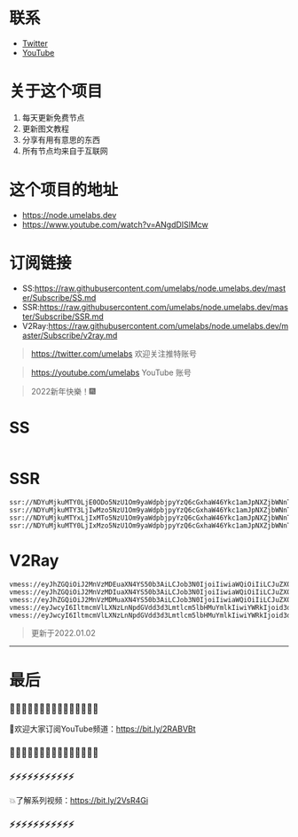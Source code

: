 # 联系
* [Twitter](https://twitter.com/UmeLabs)
* [YouTube](https://www.youtube.com/UmeLabs?sub_confirmation=1)


# 关于这个项目
1. 每天更新免费节点
2. 更新图文教程
3. 分享有用有意思的东西
4. 所有节点均来自于互联网

# 这个项目的地址

* https://node.umelabs.dev
* https://www.youtube.com/watch?v=ANgdDISlMcw

# 订阅链接

* SS:https://raw.githubusercontent.com/umelabs/node.umelabs.dev/master/Subscribe/SS.md
* SSR:https://raw.githubusercontent.com/umelabs/node.umelabs.dev/master/Subscribe/SSR.md
* V2Ray:https://raw.githubusercontent.com/umelabs/node.umelabs.dev/master/Subscribe/v2ray.md

> https://twitter.com/umelabs 欢迎关注推特账号

> https://youtube.com/umelabs YouTube 账号
<blockquote>2022新年快樂！🎆</blockquote>

# SS

```http

```

# SSR

```http
ssr://NDYuMjkuMTY0LjE0ODo5NzU1Om9yaWdpbjpyYzQ6cGxhaW46Ykc1amJpNXZjbWNnTjJvLz9vYmZzcGFyYW09JnJlbWFya3M9NUwtRTU3Mlg1cGF2VlEmZ3JvdXA9VEc1amJpNXZjbWM
ssr://NDYuMjkuMTY3LjIwMzo5NzU1Om9yaWdpbjpyYzQ6cGxhaW46Ykc1amJpNXZjbWNnTjJvLz9vYmZzcGFyYW09JnJlbWFya3M9NUwtRTU3Mlg1cGF2VmcmZ3JvdXA9VEc1amJpNXZjbWM
ssr://NDYuMjkuMTYxLjIxMTo5NzU1Om9yaWdpbjpyYzQ6cGxhaW46Ykc1amJpNXZjbWNnTjJvLz9vYmZzcGFyYW09JnJlbWFya3M9NUwtRTU3Mlg1cGF2VncmZ3JvdXA9VEc1amJpNXZjbWM
ssr://NDYuMjkuMTY0LjIxMzo5NzU1Om9yaWdpbjpyYzQ6cGxhaW46Ykc1amJpNXZjbWNnTjJvLz9vYmZzcGFyYW09JnJlbWFya3M9NUwtRTU3Mlg1cGF2V0EmZ3JvdXA9VEc1amJpNXZjbWM
```

# V2Ray

```http
vmess://eyJhZGQiOiJ2MnVzMDEuaXN4YS50b3AiLCJob3N0IjoiIiwiaWQiOiIiLCJuZXQiOiJ3cyIsInBhdGgiOiJcL3JheSIsInBvcnQiOiI0NDMiLCJwcyI6ImlzeC55dC0wMSIsInRscyI6InRscyIsInYiOjIsImFpZCI6MCwidHlwZSI6Im5vbmUifQo=
vmess://eyJhZGQiOiJ2MnVzMDIuaXN4YS50b3AiLCJob3N0IjoiIiwiaWQiOiIiLCJuZXQiOiJ3cyIsInBhdGgiOiJcL3JheSIsInBvcnQiOiI0NDMiLCJwcyI6ImlzeC55dC0wMiIsInRscyI6InRscyIsInYiOjIsImFpZCI6MCwidHlwZSI6Im5vbmUifQo=
vmess://eyJhZGQiOiJ2MnVzMDMuaXN4YS50b3AiLCJob3N0IjoiIiwiaWQiOiIiLCJuZXQiOiJ3cyIsInBhdGgiOiJcL3JheSIsInBvcnQiOiI0NDMiLCJwcyI6ImlzeC55dC0wMyIsInRscyI6InRscyIsInYiOjIsImFpZCI6MCwidHlwZSI6Im5vbmUifQo=
vmess://eyJwcyI6IltmcmVlLXNzLnNpdGVdd3d3Lmtlcm5lbHMuYmlkIiwiYWRkIjoid3d3Lmtlcm5lbHMuYmlkIiwicG9ydCI6IjQ0MyIsImlkIjoiODJkNGMyYWQtMmQzNy00MWQzLWU2ZTEtZWFjYzhiY2JiNTQ5IiwiYWlkIjoiMCIsIm5ldCI6IndzIiwidHlwZSI6Im5vbmUiLCJob3N0IjoiL3dzIiwidGxzIjoidGxzIn0=
vmess://eyJwcyI6IltmcmVlLXNzLnNpdGVdd3d3Lmtlcm5lbHMuYmlkIiwiYWRkIjoid3d3Lmtlcm5lbHMuYmlkIiwicG9ydCI6IjgwIiwiaWQiOiIzZWFmZGY4OC02MzRhLTU5MzktNTIwZS00MzU1MGEzZTcxMTciLCJhaWQiOiIwIiwibmV0Ijoid3MiLCJ0eXBlIjoibm9uZSIsImhvc3QiOiIvd3MiLCJ0bHMiOiJub25lIn0=
```



> 更新于2022.01.02

---

# 最后
### 🌸🌸🌸🌸🌸🌸🌸🌸🌸🌸🌸🌸🌸🌸🌸

👏欢迎大家订阅YouTube频道：https://bit.ly/2RABVBt

### 🌸🌸🌸🌸🌸🌸🌸🌸🌸🌸🌸🌸🌸🌸🌸



### ⚡️⚡️⚡️⚡️⚡️⚡️⚡️⚡️⚡️⚡️⚡️

💥了解系列视频：https://bit.ly/2VsR4Gi

### ⚡️⚡️⚡️⚡️⚡️⚡️⚡️⚡️⚡️⚡️⚡️